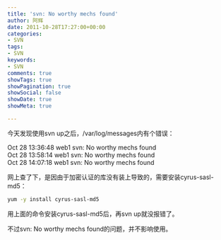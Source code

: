 ```yaml
---
title: 'svn: No worthy mechs found'
author: 阿辉
date: 2011-10-28T17:27:00+00:00
categories:
- SVN
tags:
- SVN
keywords:
- SVN
comments: true
showTags: true
showPagination: true
showSocial: false
showDate: true
showMeta: true

---
```

今天发现使用svn up之后，/var/log/messages内有个错误：

Oct 28 13:36:48 web1 svn: No worthy mechs found  
Oct 28 13:58:14 web1 svn: No worthy mechs found  
Oct 28 14:07:18 web1 svn: No worthy mechs found

网上查了下，是因由于加密认证的库没有装上导致的，需要安装cyrus-sasl-md5：
```bash
yum -y install cyrus-sasl-md5
```

<!--more-->

用上面的命令安装cyrus-sasl-md5后，再svn up就没报错了。

不过svn: No worthy mechs found的问题，并不影响使用。
